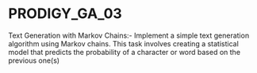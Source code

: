 # PRODIGY_GA_03
Text Generation with Markov Chains:-
Implement a simple text generation algorithm using Markov chains. This task involves creating a statistical model that predicts the probability of a character or word based on the previous one(s)
